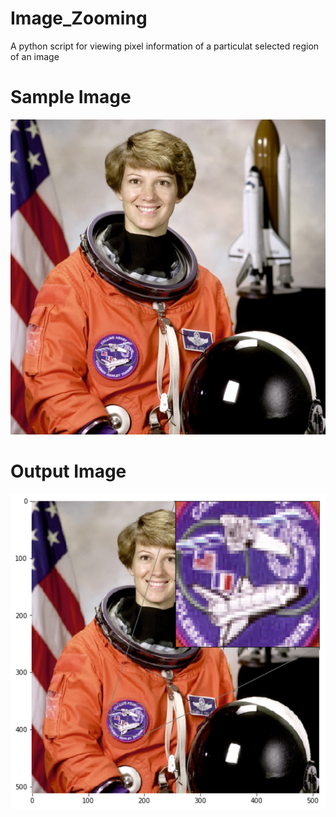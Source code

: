 # Image_Zooming
A python script for viewing pixel information of a particulat selected region of an image

# Sample Image
![alt_text](https://raw.githubusercontent.com/TamojitSaha/Image_Zooming/master/image.png)

# Output Image
![alt_text](https://raw.githubusercontent.com/TamojitSaha/Image_Zooming/master/pixelated.png)
